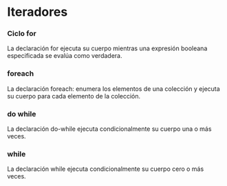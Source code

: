 # Iteradores
### Ciclo for
La declaración for ejecuta su cuerpo mientras una expresión booleana especificada  se evalúa como verdadera.

### foreach
La declaración foreach: enumera los elementos de una colección y ejecuta su cuerpo para cada elemento de la colección.

### do while
La declaración do-while ejecuta condicionalmente su cuerpo una o más veces.

### while
La declaración while ejecuta condicionalmente su cuerpo cero o más veces.
